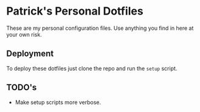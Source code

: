 # Patrick's Personal Dotfiles

These are my personal configuration files.  Use anything you find in here at
your own risk.

## Deployment

To deploy these dotfiles just clone the repo and run the `setup` script.

## TODO's

+ Make setup scripts more verbose. 
